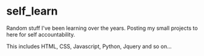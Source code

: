 # self_learn

Random stuff I've been learning over the years. 
Posting my small projects to here for self accountability.

This includes HTML, CSS, Javascript, Python, Jquery and so on...
